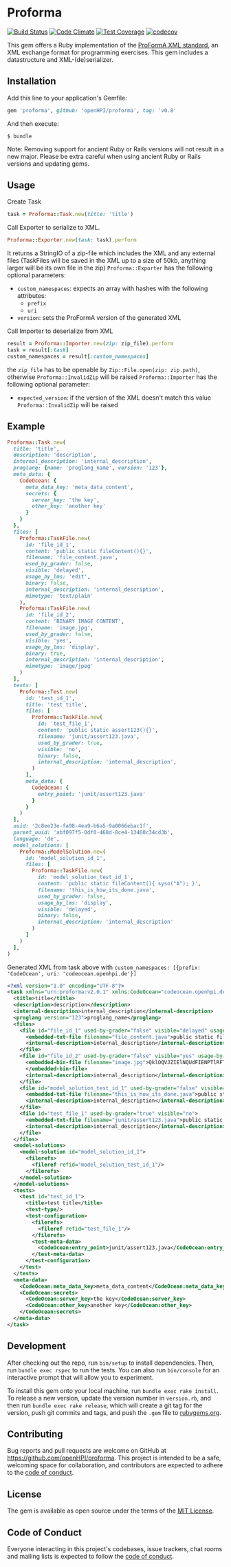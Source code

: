 # Proforma

[![Build Status](https://github.com/openHPI/proforma/workflows/CI/badge.svg)](https://github.com/openHPI/proforma/actions?query=workflow%3ACI)
[![Code Climate](https://codeclimate.com/github/openHPI/proforma/badges/gpa.svg)](https://codeclimate.com/github/openHPI/proforma)
[![Test Coverage](https://codeclimate.com/github/openHPI/proforma/badges/coverage.svg)](https://codeclimate.com/github/openHPI/proforma)
[![codecov](https://codecov.io/gh/openHPI/proforma/branch/main/graph/badge.svg?token=n1rDXnCezH)](https://codecov.io/gh/openHPI/proforma)

This gem offers a Ruby implementation of the [ProFormA XML standard](https://github.com/ProFormA/proformaxml), an XML exchange format for programming exercises. This gem includes a datastructure and XML-(de)serializer.

## Installation

Add this line to your application's Gemfile:

```ruby
gem 'proforma', github: 'openHPI/proforma', tag: 'v0.8'
```

And then execute:

```
$ bundle
```

Note: Removing support for ancient Ruby or Rails versions will not result in a new major. Please be extra careful when using ancient Ruby or Rails versions and updating gems.

## Usage

Create Task
```ruby
task = Proforma::Task.new(title: 'title')
```
Call Exporter to serialize to XML.
```ruby
Proforma::Exporter.new(task: task).perform
```
It returns a StringIO of a zip-file which includes the XML and any external files (TaskFiles will be saved in the XML up to a size of 50kb, anything larger will be its own file in the zip)
`Proforma::Exporter` has the following optional parameters:
- `custom_namespaces`: expects an array with hashes with the following attributes:
    - `prefix`
    - `uri`
- `version`: sets the ProFormA version of the generated XML

Call Importer to deserialize from XML
```ruby
result = Proforma::Importer.new(zip: zip_file).perform
task = result[:task]
custom_namespaces = result[:custom_namespaces]
```
the `zip_file` has to be openable by `Zip::File.open(zip: zip.path)`, otherwise `Proforma::InvalidZip` will be raised
`Proforma::Importer` has the following optional parameter:
- `expected_version`: if the version of the XML doesn't match this value `Proforma::InvalidZip` will be raised

## Example
```ruby
Proforma::Task.new(
  title: 'title',
  description: 'description',
  internal_description: 'internal_description',
  proglang: {name: 'proglang_name', version: '123'},
  meta_data: {
    CodeOcean: {
      meta_data_key: 'meta_data_content',
      secrets: {
        server_key: 'the key',
        other_key: 'another key'
      }
    }
  },
  files: [
    Proforma::TaskFile.new(
      id: 'file_id_1',
      content: 'public static fileContent(){}',
      filename: 'file_content.java',
      used_by_grader: false,
      visible: 'delayed',
      usage_by_lms: 'edit',
      binary: false,
      internal_description: 'internal_description',
      mimetype: 'text/plain'
    ),
    Proforma::TaskFile.new(
      id: 'file_id_2',
      content: 'BINARY IMAGE CONTENT',
      filename: 'image.jpg',
      used_by_grader: false,
      visible: 'yes',
      usage_by_lms: 'display',
      binary: true,
      internal_description: 'internal_description',
      mimetype: 'image/jpeg'
    )
  ],
  tests: [
    Proforma::Test.new(
      id: 'test_id_1',
      title: 'test title',
      files: [
        Proforma::TaskFile.new(
          id: 'test_file_1',
          content: 'public static assert123(){}',
          filename: 'junit/assert123.java',
          used_by_grader: true,
          visible: 'no',
          binary: false,
          internal_description: 'internal_description',
        )
      ],
      meta_data: {
        CodeOcean: {
          entry_point: 'junit/assert123.java'
        }
      }
    )
  ],
  uuid: '2c8ee23e-fa98-4ea9-b6a5-9a0066ebac1f',
  parent_uuid: 'abf097f5-0df0-468d-8ce4-13460c34cd3b',
  language: 'de',
  model_solutions: [
    Proforma::ModelSolution.new(
      id: 'model_solution_id_1',
      files: [
        Proforma::TaskFile.new(
          id: 'model_solution_test_id_1',
          content: 'public static fileContent(){ syso("A"); }',
          filename: 'this_is_how_its_done.java',
          used_by_grader: false,
          usage_by_lms: 'display',
          visible: 'delayed',
          binary: false,
          internal_description: 'internal_description'
        )
      ]
    )
  ],
)

```
Generated XML from task above with `custom_namespaces: [{prefix: 'CodeOcean', uri: 'codeocean.openhpi.de'}]`
```xml
<?xml version="1.0" encoding="UTF-8"?>
<task xmlns="urn:proforma:v2.0.1" xmlns:CodeOcean="codeocean.openhpi.de" uuid="2c8ee23e-fa98-4ea9-b6a5-9a0066ebac1f" lang="de" parent-uuid="abf097f5-0df0-468d-8ce4-13460c34cd3b">
  <title>title</title>
  <description>description</description>
  <internal-description>internal_description</internal-description>
  <proglang version="123">proglang_name</proglang>
  <files>
    <file id="file_id_1" used-by-grader="false" visible="delayed" usage-by-lms="edit" mimetype="text/plain">
      <embedded-txt-file filename="file_content.java">public static fileContent(){}</embedded-txt-file>
      <internal-description>internal_description</internal-description>
    </file>
    <file id="file_id_2" used-by-grader="false" visible="yes" usage-by-lms="display" mimetype="image/jpeg">
      <embedded-bin-file filename="image.jpg">QklOQVJZIElNQUdFIENPTlRFTlQ=
      </embedded-bin-file>
      <internal-description>internal_description</internal-description>
    </file>
    <file id="model_solution_test_id_1" used-by-grader="false" visible="delayed" usage-by-lms="display">
      <embedded-txt-file filename="this_is_how_its_done.java">public static fileContent(){ syso("A"); }</embedded-txt-file>
      <internal-description>internal_description</internal-description>
    </file>
    <file id="test_file_1" used-by-grader="true" visible="no">
      <embedded-txt-file filename="junit/assert123.java">public static assert123(){}</embedded-txt-file>
      <internal-description>internal_description</internal-description>
    </file>
  </files>
  <model-solutions>
    <model-solution id="model_solution_id_1">
      <filerefs>
        <fileref refid="model_solution_test_id_1"/>
      </filerefs>
    </model-solution>
  </model-solutions>
  <tests>
    <test id="test_id_1">
      <title>test title</title>
      <test-type/>
      <test-configuration>
        <filerefs>
          <fileref refid="test_file_1"/>
        </filerefs>
        <test-meta-data>
          <CodeOcean:entry_point>junit/assert123.java</CodeOcean:entry_point>
        </test-meta-data>
      </test-configuration>
    </test>
  </tests>
  <meta-data>
    <CodeOcean:meta_data_key>meta_data_content</CodeOcean:meta_data_key>
    <CodeOcean:secrets>
      <CodeOcean:server_key>the key</CodeOcean:server_key>
      <CodeOcean:other_key>another key</CodeOcean:other_key>
    </CodeOcean:secrets>
  </meta-data>
</task>
```
## Development

After checking out the repo, run `bin/setup` to install dependencies. Then, run `bundle exec rspec` to run the tests. You can also run `bin/console` for an interactive prompt that will allow you to experiment.

To install this gem onto your local machine, run `bundle exec rake install`. To release a new version, update the version number in `version.rb`, and then run `bundle exec rake release`, which will create a git tag for the version, push git commits and tags, and push the `.gem` file to [rubygems.org](https://rubygems.org).

## Contributing

Bug reports and pull requests are welcome on GitHub at https://github.com/openHPI/proforma. This project is intended to be a safe, welcoming space for collaboration, and contributors are expected to adhere to the [code of conduct](https://github.com/openHPI/proforma/blob/main/CODE_OF_CONDUCT.md).

## License

The gem is available as open source under the terms of the [MIT License](https://opensource.org/licenses/MIT).

## Code of Conduct

Everyone interacting in this project's codebases, issue trackers, chat rooms and mailing lists is expected to follow the [code of conduct](https://github.com/openHPI/proforma/blob/main/CODE_OF_CONDUCT.md).
